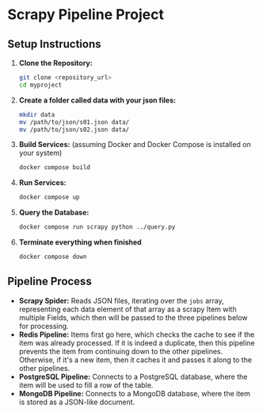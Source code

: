 # Scrapy Pipeline Project

## Setup Instructions

1. **Clone the Repository:**
    ```sh
    git clone <repository_url>
    cd myproject
    ```

2. **Create a folder called data with your json files:**
    ```sh
    mkdir data
    mv /path/to/json/s01.json data/
    mv /path/to/json/s02.json data/
    ```

3. **Build Services:** (assuming Docker and Docker Compose is installed on your system)
    ```sh
    docker compose build
    ```

4. **Run Services:** 
    ```sh
    docker compose up
    ```

5. **Query the Database:**
    ```sh
    docker compose run scrapy python ../query.py
    ```

6. **Terminate everything when finished**
    ```sh
    docker compose down
    ```

## Pipeline Process

- **Scrapy Spider:** Reads JSON files, iterating over the `jobs` array, representing each data element of that array as a scrapy Item with multiple Fields, which then will be passed to the three pipelines below for processing.
- **Redis Pipeline:** Items first go here, which checks the cache to see if the item was already processed. If it is indeed a duplicate, then this pipeline prevents the item from continuing down to the other pipelines. Otherwise, if it's a new item, then it caches it and passes it along to the other pipelines.
- **PostgreSQL Pipeline:** Connects to a PostgreSQL database, where the item will be used to fill a row of the table.
- **MongoDB Pipeline:** Connects to a MongoDB database, where the item is stored as a JSON-like document.